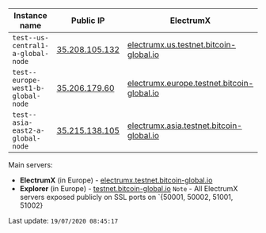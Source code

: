 Instance name | Public IP | ElectrumX | Explorer | Status
--- | --- | --- | --- | ---
`test--us-central1-a-global-node` | [35.208.105.132](35.208.105.132) | [electrumx.us.testnet.bitcoin-global.io](electrumx.us.testnet.bitcoin-global.io) | [explorer.us.testnet.bitcoin-global.io](explorer.us.testnet.bitcoin-global.io) | RUNNING
`test--europe-west1-b-global-node` | [35.206.179.60](35.206.179.60) | [electrumx.europe.testnet.bitcoin-global.io](electrumx.europe.testnet.bitcoin-global.io) | [explorer.europe.testnet.bitcoin-global.io](explorer.europe.testnet.bitcoin-global.io) | RUNNING
`test--asia-east2-a-global-node` | [35.215.138.105](35.215.138.105) | [electrumx.asia.testnet.bitcoin-global.io](electrumx.asia.testnet.bitcoin-global.io) | [explorer.asia.testnet.bitcoin-global.io](explorer.asia.testnet.bitcoin-global.io) | RUNNING

Main servers:

* **ElectrumX** (in Europe) - [electrumx.testnet.bitcoin-global.io](electrumx.testnet.bitcoin-global.io)
* **Explorer** (in Europe) - [testnet.bitcoin-global.io](testnet.bitcoin-global.io)
`Note` - All ElectrumX servers exposed publicly on SSL ports on `{50001, 50002, 51001, 51002}


Last update: `19/07/2020 08:45:17`
